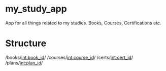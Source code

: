 # my_study_app
App for all things related to my studies. Books, Courses, Certifications etc.



# Structure
/books/<int:book_id>/
/courses/<int:course_id>/
/certs/<int:cert_id>/
/plans/<int:plan_id>/